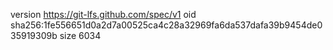 version https://git-lfs.github.com/spec/v1
oid sha256:1fe556651d0a2d7a00525ca4c28a32969fa6da537dafa39b9454de035919309b
size 6034
